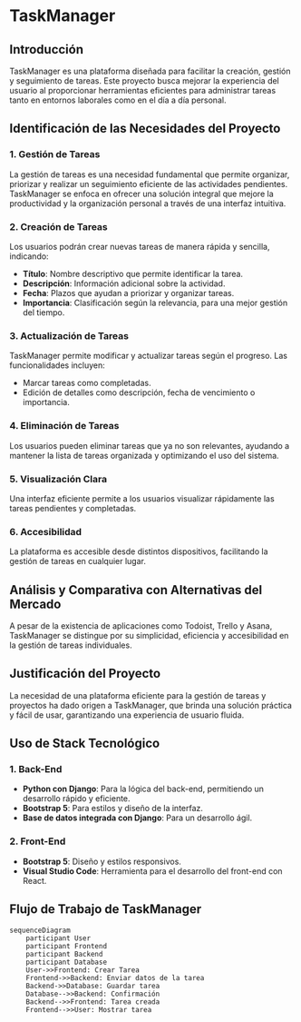 # TaskManager
## Introducción
TaskManager es una plataforma diseñada para facilitar la creación, gestión y seguimiento de tareas. Este proyecto busca mejorar la experiencia del usuario al proporcionar herramientas eficientes para administrar tareas tanto en entornos laborales como en el día a día personal.
## Identificación de las Necesidades del Proyecto
### 1. Gestión de Tareas
La gestión de tareas es una necesidad fundamental que permite organizar, priorizar y realizar un seguimiento eficiente de las actividades pendientes. TaskManager se enfoca en ofrecer una solución integral que mejore la productividad y la organización personal a través de una interfaz intuitiva.
### 2. Creación de Tareas
Los usuarios podrán crear nuevas tareas de manera rápida y sencilla, indicando:
- **Título**: Nombre descriptivo que permite identificar la tarea.
- **Descripción**: Información adicional sobre la actividad.
- **Fecha**: Plazos que ayudan a priorizar y organizar tareas.
- **Importancia**: Clasificación según la relevancia, para una mejor gestión del tiempo.
### 3. Actualización de Tareas
TaskManager permite modificar y actualizar tareas según el progreso. Las funcionalidades incluyen:
- Marcar tareas como completadas.
- Edición de detalles como descripción, fecha de vencimiento o importancia.
### 4. Eliminación de Tareas
Los usuarios pueden eliminar tareas que ya no son relevantes, ayudando a mantener la lista de tareas organizada y optimizando el uso del sistema.
### 5. Visualización Clara
Una interfaz eficiente permite a los usuarios visualizar rápidamente las tareas pendientes y completadas.
### 6. Accesibilidad
La plataforma es accesible desde distintos dispositivos, facilitando la gestión de tareas en cualquier lugar.
## Análisis y Comparativa con Alternativas del Mercado
A pesar de la existencia de aplicaciones como Todoist, Trello y Asana, TaskManager se distingue por su simplicidad, eficiencia y accesibilidad en la gestión de tareas individuales.
## Justificación del Proyecto
La necesidad de una plataforma eficiente para la gestión de tareas y proyectos ha dado origen a TaskManager, que brinda una solución práctica y fácil de usar, garantizando una experiencia de usuario fluida.
## Uso de Stack Tecnológico
### 1. Back-End
- **Python con Django**: Para la lógica del back-end, permitiendo un desarrollo rápido y eficiente.
- **Bootstrap 5**: Para estilos y diseño de la interfaz.
- **Base de datos integrada con Django**: Para un desarrollo ágil.
### 2. Front-End
- **Bootstrap 5**: Diseño y estilos responsivos.
- **Visual Studio Code**: Herramienta para el desarrollo del front-end con React.
## Flujo de Trabajo de TaskManager
```mermaid
sequenceDiagram
    participant User
    participant Frontend
    participant Backend
    participant Database
    User->>Frontend: Crear Tarea
    Frontend->>Backend: Enviar datos de la tarea
    Backend->>Database: Guardar tarea
    Database-->>Backend: Confirmación
    Backend-->>Frontend: Tarea creada
    Frontend-->>User: Mostrar tarea

